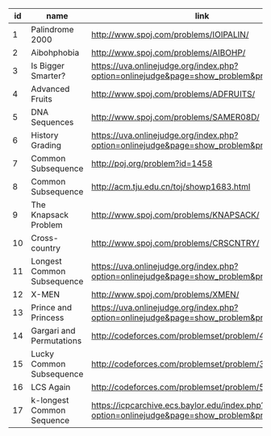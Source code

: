 |id|name|link|difficulty|
|---|---|---|---|
|1|Palindrome 2000|http://www.spoj.com/problems/IOIPALIN/|1|
|2|Aibohphobia|http://www.spoj.com/problems/AIBOHP/|1|
|3|Is Bigger Smarter?|https://uva.onlinejudge.org/index.php?option=onlinejudge&page=show_problem&problem=1072|1|
|4|Advanced Fruits|http://www.spoj.com/problems/ADFRUITS/|1|
|5|DNA Sequences|http://www.spoj.com/problems/SAMER08D/|1|
|6|History Grading|https://uva.onlinejudge.org/index.php?option=onlinejudge&page=show_problem&problem=47|1|
|7|Common Subsequence|http://poj.org/problem?id=1458|1|
|8|Common Subsequence|http://acm.tju.edu.cn/toj/showp1683.html|1|
|9|The Knapsack Problem|http://www.spoj.com/problems/KNAPSACK/|1|
|10|Cross-country|http://www.spoj.com/problems/CRSCNTRY/|1|
|11|Longest Common Subsequence|https://uva.onlinejudge.org/index.php?option=onlinejudge&page=show_problem&problem=1346|1|
|12|X-MEN|http://www.spoj.com/problems/XMEN/|2|
|13|Prince and Princess|https://uva.onlinejudge.org/index.php?option=onlinejudge&page=show_problem&problem=1576|2|
|14|Gargari and Permutations|http://codeforces.com/problemset/problem/463/D|3|
|15|Lucky Common Subsequence|http://codeforces.com/problemset/problem/346/B|5|
|16|LCS Again|http://codeforces.com/problemset/problem/578/D|8|
|17|k-longest Common Sequence|https://icpcarchive.ecs.baylor.edu/index.php?option=onlinejudge&page=show_problem&problem=778|10|
